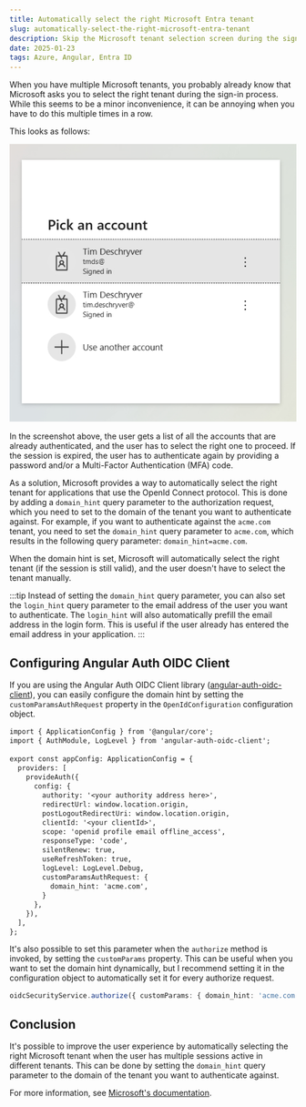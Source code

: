 ```yaml
---
title: Automatically select the right Microsoft Entra tenant
slug: automatically-select-the-right-microsoft-entra-tenant
description: Skip the Microsoft tenant selection screen during the sign-in process by setting the domain_hint query parameter.
date: 2025-01-23
tags: Azure, Angular, Entra ID
---
```


When you have multiple Microsoft tenants, you probably already know that Microsoft asks you to select the right tenant during the sign-in process. While this seems to be a minor inconvenience, it can be annoying when you have to do this multiple times in a row.

This looks as follows:

![Microsoft's Entra ID screen to pick an account](./images/image0.png)

In the screenshot above, the user gets a list of all the accounts that are already authenticated, and the user has to select the right one to proceed.
If the session is expired, the user has to authenticate again by providing a password and/or a Multi-Factor Authentication (MFA) code.

As a solution, Microsoft provides a way to automatically select the right tenant for applications that use the OpenId Connect protocol.
This is done by adding a `domain_hint` query parameter to the authorization request, which you need to set to the domain of the tenant you want to authenticate against.
For example, if you want to authenticate against the `acme.com` tenant, you need to set the `domain_hint` query parameter to `acme.com`, which results in the following query parameter: `domain_hint=acme.com`.

When the domain hint is set, Microsoft will automatically select the right tenant (if the session is still valid), and the user doesn't have to select the tenant manually.

:::tip
Instead of setting the `domain_hint` query parameter, you can also set the `login_hint` query parameter to the email address of the user you want to authenticate.
The `login_hint` will also automatically prefill the email address in the login form.
This is useful if the user already has entered the email address in your application.
:::

## Configuring Angular Auth OIDC Client

If you are using the Angular Auth OIDC Client library ([angular-auth-oidc-client](https://angular-auth-oidc-client.com/docs/intro)), you can easily configure the domain hint by setting the `customParamsAuthRequest` property in the `OpenIdConfiguration` configuration object.

```ts:app.config.ts{17-19}
import { ApplicationConfig } from '@angular/core';
import { AuthModule, LogLevel } from 'angular-auth-oidc-client';

export const appConfig: ApplicationConfig = {
  providers: [
    provideAuth({
      config: {
        authority: '<your authority address here>',
        redirectUrl: window.location.origin,
        postLogoutRedirectUri: window.location.origin,
        clientId: '<your clientId>',
        scope: 'openid profile email offline_access',
        responseType: 'code',
        silentRenew: true,
        useRefreshToken: true,
        logLevel: LogLevel.Debug,
        customParamsAuthRequest: {
          domain_hint: 'acme.com',
        }
      },
    }),
  ],
};
```

It's also possible to set this parameter when the `authorize` method is invoked, by setting the `customParams` property.
This can be useful when you want to set the domain hint dynamically, but I recommend setting it in the configuration object to automatically set it for every authorize request.

```ts
oidcSecurityService.authorize({ customParams: { domain_hint: 'acme.com' } });
```

## Conclusion

It's possible to improve the user experience by automatically selecting the right Microsoft tenant when the user has multiple sessions active in different tenants.
This can be done by setting the `domain_hint` query parameter to the domain of the tenant you want to authenticate against.

For more information, see [Microsoft's documentation](https://learn.microsoft.com/en-us/entra/identity/enterprise-apps/home-realm-discovery-policy).
